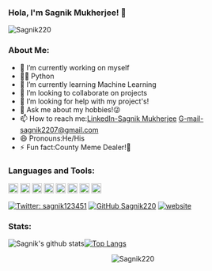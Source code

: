 ### Hola, I'm Sagnik Mukherjee! 👋
<p align="left"> <img src="https://komarev.com/ghpvc/?username=Sagnik220&label=Hit's&color=blue&style=plastic" alt="Sagnik220" /> </p>

### About Me:
- 🔭 I’m currently working on myself
- 💪🏻 Python
- 🌱 I’m currently learning Machine Learning
- 👯 I’m looking to collaborate on projects
- 🤔 I’m looking for help with my project's!
- 💬 Ask me about my hobbies!😜
- 📫 How to reach me:[LinkedIn-Sagnik Mukherjee](https://www.linkedin.com/in/sagnik-mukherjee-23b21b16a/) G-mail-sagnik2207@gmail.com
- 😄 Pronouns:He/His
- ⚡ Fun fact:County Meme Dealer!🤣

### Languages and Tools:
<img height="20" width="20" src="https://unpkg.com/simple-icons@v3/icons/kubernetes.svg" /> <img height="20" width="20" src="https://unpkg.com/simple-icons@v3/icons/python.svg" /> <img height="20" width="20" src="https://unpkg.com/simple-icons@v3/icons/docker.svg" /> <img height="20" width="20" src="https://unpkg.com/simple-icons@v3/icons/pytorch.svg" />  <img height="20" width="20" src="https://unpkg.com/simple-icons@v3/icons/googlecloud.svg" /> <img height="20" width="20" src="https://unpkg.com/simple-icons@v3/icons/javascript.svg" /> <img height="20" width="20" src="https://unpkg.com/simple-icons@v3/icons/cplusplus.svg" /> <img height="20" width="20" src="https://unpkg.com/simple-icons@v3/icons/tensorflow.svg" />


[![Twitter: sagnik123451](https://img.shields.io/twitter/follow/sagnik123451?style=social)](https://twitter.com/sagnik123451)
[![GitHub Sagnik220](https://img.shields.io/github/followers/Sagnik220?label=follow&style=social)](https://github.com/Sagnik220)
[![website](https://img.shields.io/badge/PortfolioWebsite-Sagnik220-2648ff?style=flat-square&logo=google-chrome)](https://sagnik220.github.io/cashmoney/)

### Stats:
![Sagnik's github stats](https://github-readme-stats.vercel.app/api?username=Sagnik220&show_icons=true&theme=tokyonight)[![Top Langs](https://github-readme-stats.vercel.app/api/top-langs/?username=Sagnik220&layout=compact)](https://github.com/Sagnik220/github-readme-stats)

<p align="center"><img align="center" src="https://github-readme-streak-stats.herokuapp.com/?user=Sagnik220" alt="Sagnik220" /></p>
